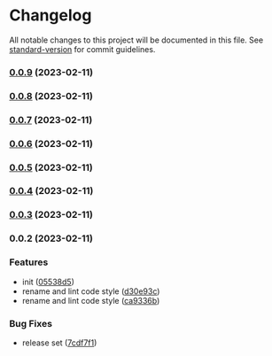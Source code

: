 # Changelog

All notable changes to this project will be documented in this file. See [standard-version](https://github.com/conventional-changelog/standard-version) for commit guidelines.

### [0.0.9](https://github.com/laoer536/fast-scss/compare/v0.1.1...v0.0.9) (2023-02-11)

### [0.0.8](https://github.com/laoer536/fast-scss/compare/v0.0.7...v0.0.8) (2023-02-11)

### [0.0.7](https://github.com/laoer536/fast-scss/compare/v0.0.6...v0.0.7) (2023-02-11)

### [0.0.6](https://github.com/laoer536/fast-scss/compare/v0.0.5...v0.0.6) (2023-02-11)

### [0.0.5](https://github.com/laoer536/fast-scss/compare/v0.0.4...v0.0.5) (2023-02-11)

### [0.0.4](https://github.com/laoer536/fast-scss/compare/v0.0.1...v0.0.4) (2023-02-11)

### [0.0.3](https://github.com/laoer536/fast-scss/compare/v0.0.2...v0.0.3) (2023-02-11)

### 0.0.2 (2023-02-11)


### Features

* init ([05538d5](https://github.com/laoer536/fast-scss/commit/05538d58d1e8e7ee74055681ef5215a8541bbfe7))
* rename and lint code style ([d30e93c](https://github.com/laoer536/fast-scss/commit/d30e93ce4d4b5e45c2deca5504a158168673e3b1))
* rename and lint code style ([ca9336b](https://github.com/laoer536/fast-scss/commit/ca9336ba67f3c8d16d8e1768001287ff2b616d60))


### Bug Fixes

* release set ([7cdf7f1](https://github.com/laoer536/fast-scss/commit/7cdf7f1bf4ea15b5e2625fc1712191456812a41d))
